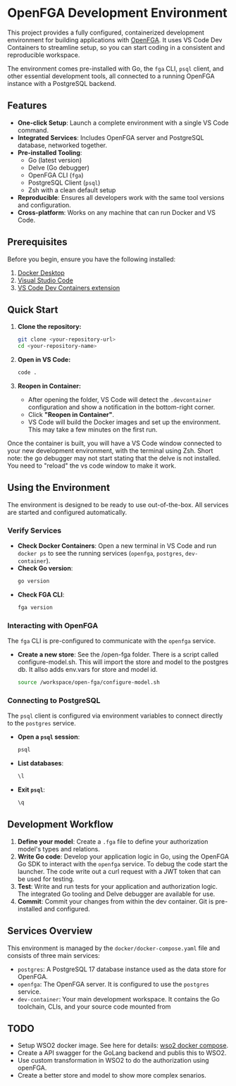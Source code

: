 # OpenFGA Development Environment

This project provides a fully configured, containerized development environment for building applications with [OpenFGA](https://openfga.dev/). It uses VS Code Dev Containers to streamline setup, so you can start coding in a consistent and reproducible workspace.

The environment comes pre-installed with Go, the `fga` CLI, `psql` client, and other essential development tools, all connected to a running OpenFGA instance with a PostgreSQL backend.

## Features

- **One-click Setup**: Launch a complete environment with a single VS Code command.
- **Integrated Services**: Includes OpenFGA server and PostgreSQL database, networked together.
- **Pre-installed Tooling**:
  - Go (latest version)
  - Delve (Go debugger)
  - OpenFGA CLI (`fga`)
  - PostgreSQL Client (`psql`)
  - Zsh with a clean default setup
- **Reproducible**: Ensures all developers work with the same tool versions and configuration.
- **Cross-platform**: Works on any machine that can run Docker and VS Code.

## Prerequisites

Before you begin, ensure you have the following installed:

1.  [Docker Desktop](https://www.docker.com/products/docker-desktop/)
2.  [Visual Studio Code](https://code.visualstudio.com/)
3.  [VS Code Dev Containers extension](https://marketplace.visualstudio.com/items?itemName=ms-vscode-remote.remote-containers)

## Quick Start

1.  **Clone the repository:**
    ```bash
    git clone <your-repository-url>
    cd <your-repository-name>
    ```

2.  **Open in VS Code:**
    ```bash
    code .
    ```

3.  **Reopen in Container:**
    -   After opening the folder, VS Code will detect the `.devcontainer` configuration and show a notification in the bottom-right corner.
    -   Click **"Reopen in Container"**.
    -   VS Code will build the Docker images and set up the environment. This may take a few minutes on the first run.

Once the container is built, you will have a VS Code window connected to your new development environment, with the terminal using Zsh. Short note: the go debugger may not start stating that the delve is not installed. You need to "reload" the vs code window to make it work.

## Using the Environment

The environment is designed to be ready to use out-of-the-box. All services are started and configured automatically.

### Verify Services

- **Check Docker Containers**: Open a new terminal in VS Code and run `docker ps` to see the running services (`openfga`, `postgres`, `dev-container`).
- **Check Go version**:
  ```bash
  go version
  ```
- **Check FGA CLI**:
  ```bash
  fga version
  ```

### Interacting with OpenFGA

The `fga` CLI is pre-configured to communicate with the `openfga` service.

- **Create a new store**:
See the /open-fga folder. There is a script called configure-model.sh. This will import the store and model to the postgres db. It allso adds env.vars for store and model id.
  ```bash
  source /workspace/open-fga/configure-model.sh
  ```

### Connecting to PostgreSQL

The `psql` client is configured via environment variables to connect directly to the `postgres` service.

- **Open a `psql` session**:
  ```bash
  psql
  ```
- **List databases**:
  ```sql
  \l
  ```
- **Exit `psql`**:
  ```sql
  \q
  ```

## Development Workflow

1.  **Define your model**: Create a `.fga` file to define your authorization model's types and relations.
2.  **Write Go code**: Develop your application logic in Go, using the OpenFGA Go SDK to interact with the `openfga` service. To debug the code start the launcher. The code write out a curl request with a JWT token that can be used for testing.
3.  **Test**: Write and run tests for your application and authorization logic. The integrated Go tooling and Delve debugger are available for use.
4.  **Commit**: Commit your changes from within the dev container. Git is pre-installed and configured.

## Services Overview

This environment is managed by the `docker/docker-compose.yaml` file and consists of three main services:

-   `postgres`: A PostgreSQL 17 database instance used as the data store for OpenFGA.
-   `openfga`: The OpenFGA server. It is configured to use the `postgres` service.
-   `dev-container`: Your main development workspace. It contains the Go toolchain, CLIs, and your source code mounted from

## TODO

- Setup WSO2 docker image. See here for details: [wso2 docker compose](https://github.com/wso2/docker-apim/blob/master/docker-compose/apim-with-mi/README.md).
- Create a API swagger for the GoLang backend and publis this to WSO2.
- Use custom transformation in WSO2 to do the authorization using openFGA.
- Create a better store and model to show more complex senarios.